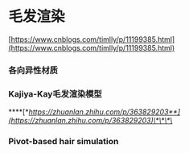 # 毛发渲染

[https://www.cnblogs.com/timlly/p/11199385.html](https://www.cnblogs.com/timlly/p/11199385.html)



### **各向异性材质**

### **Kajiya-Kay毛发渲染模型**

\*\*\*\*[**https://zhuanlan.zhihu.com/p/363829203**](https://zhuanlan.zhihu.com/p/363829203)\*\*\*\*

### Pivot-based hair simulation



